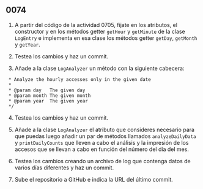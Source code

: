 ## 0074

1. A partir del código de la actividad 0705, fíjate en los atributos, el constructor y en los métodos getter `getHour` y `getMinute` de la clase `LogEntry` e implementa en esa clase los métodos getter `getDay`, `getMonth` y `getYear`.

2. Testea los cambios y haz un commit.

3. Añade a la clase `LogAnalyzer` un método con la siguiente cabecera:
```/** 
 * Analyze the hourly accesses only in the given date
 *
 * @param day   The given day
 * @param month The given month
 * @param year  The given year
 */
```

4. Testea los cambios y haz un commit.

5. Añade a la clase `LogAnalyzer` el atributo que consideres necesario para que puedas luego añadir un par de métodos llamados `analyzeDailyData` y `printDailyCounts` que lleven a cabo el análisis y la impresión de los accesos que se llevan a cabo en función del número del día del mes.

6. Testea los cambios creando un archivo de log que contenga datos de varios días diferentes y haz un commit.

7. Sube el repositorio a GitHub e indica la URL del último commit.
